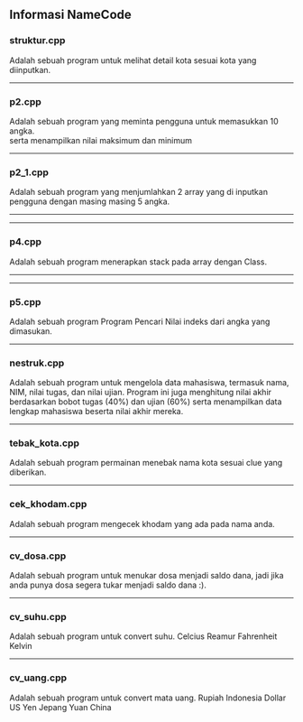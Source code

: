 ## Informasi NameCode

### struktur.cpp
Adalah sebuah program untuk melihat detail kota sesuai kota yang diinputkan.

---

### p2.cpp
Adalah sebuah program yang meminta pengguna untuk memasukkan 10 angka.
<br>
serta menampilkan nilai maksimum dan minimum


---

### p2_1.cpp
Adalah sebuah program yang menjumlahkan 2 array yang di inputkan pengguna dengan masing masing 5 angka.


---


---

### p4.cpp
Adalah sebuah program menerapkan stack pada array dengan Class.


---


---

### p5.cpp
Adalah sebuah program Program Pencari Nilai indeks dari angka yang dimasukan.


---

### nestruk.cpp
Adalah sebuah program untuk mengelola data mahasiswa, termasuk nama, NIM, nilai tugas, dan nilai ujian. Program ini juga menghitung nilai akhir berdasarkan bobot tugas (40%) dan ujian (60%) serta menampilkan data lengkap mahasiswa beserta nilai akhir mereka.

---

### tebak_kota.cpp
Adalah sebuah program permainan menebak nama kota sesuai clue yang diberikan.

---

### cek_khodam.cpp
Adalah sebuah program mengecek khodam yang ada pada nama anda.

---

### cv_dosa.cpp
Adalah sebuah program untuk menukar dosa menjadi saldo dana, jadi jika anda punya dosa segera tukar menjadi saldo dana :).


---

### cv_suhu.cpp
Adalah sebuah program untuk convert suhu. 
Celcius 
Reamur
Fahrenheit
Kelvin


---

### cv_uang.cpp
Adalah sebuah program untuk convert mata uang. 
Rupiah Indonesia
Dollar US
Yen Jepang
Yuan China
